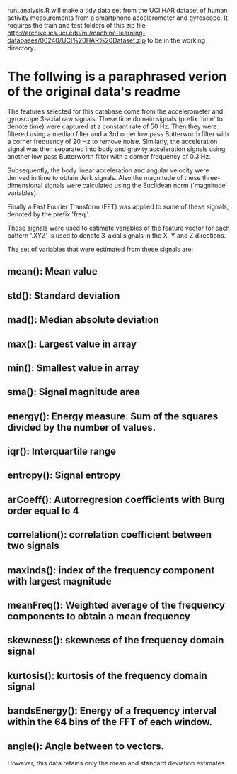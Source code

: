 run_analysis.R will make a tidy data set from the UCI HAR dataset of human activity measurements from a smartphone accelerometer and gyroscope.
It requires the train and test folders of this zip file http://archive.ics.uci.edu/ml/machine-learning-databases/00240/UCI%20HAR%20Dataset.zip to be in the working directory.

# The follwing is a paraphrased verion of the original data's readme
The features selected for this database come from the accelerometer and gyroscope 3-axial raw signals. These time domain signals (prefix 'time' to denote time) were captured at a constant rate of 50 Hz.
Then they were filtered using a median filter and a 3rd order low pass Butterworth filter with a corner frequency of 20 Hz to remove noise. 
Similarly, the acceleration signal was then separated into body and gravity acceleration signals using another low pass Butterworth filter with a corner frequency of 0.3 Hz. 

Subsequently, the body linear acceleration and angular velocity were derived in time to obtain Jerk signals.
Also the magnitude of these three-dimensional signals were calculated using the Euclidean norm ('magnitude' variables). 

Finally a Fast Fourier Transform (FFT) was applied to some of these signals, denoted by the prefix 'freq.'. 

These signals were used to estimate variables of the feature vector for each pattern
'.XYZ' is used to denote 3-axial signals in the X, Y and Z directions.

The set of variables that were estimated from these signals are:

## mean(): Mean value
## std(): Standard deviation
## mad(): Median absolute deviation 
## max(): Largest value in array
## min(): Smallest value in array
## sma(): Signal magnitude area
## energy(): Energy measure. Sum of the squares divided by the number of values. 
## iqr(): Interquartile range 
## entropy(): Signal entropy
## arCoeff(): Autorregresion coefficients with Burg order equal to 4
## correlation(): correlation coefficient between two signals
## maxInds(): index of the frequency component with largest magnitude
## meanFreq(): Weighted average of the frequency components to obtain a mean frequency
## skewness(): skewness of the frequency domain signal 
## kurtosis(): kurtosis of the frequency domain signal 
## bandsEnergy(): Energy of a frequency interval within the 64 bins of the FFT of each window.
## angle(): Angle between to vectors.

However, this data retains only the mean and standard deviation estimates.